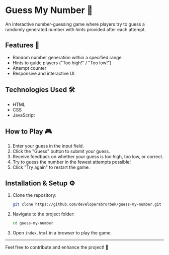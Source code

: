 # Guess My Number 🎲

An interactive number-guessing game where players try to guess a randomly generated number with hints provided after each attempt.

## Features 🚀
- Random number generation within a specified range
- Hints to guide players ("Too high!" / "Too low!")
- Attempt counter
- Responsive and interactive UI

## Technologies Used 🛠️
- HTML
- CSS
- JavaScript

## How to Play 🎮
1. Enter your guess in the input field.
2. Click the "Guess" button to submit your guess.
3. Receive feedback on whether your guess is too high, too low, or correct.
4. Try to guess the number in the fewest attempts possible!
5. Click "Try again" to restart the game.

## Installation & Setup ⚙️
1. Clone the repository:
   ```sh
   git clone https://github.com/developerabrorbek/guess-my-number.git
   ```
2. Navigate to the project folder:
   ```sh
   cd guess-my-number
   ```
3. Open `index.html` in a browser to play the game.

---

Feel free to contribute and enhance the project! 🎉

